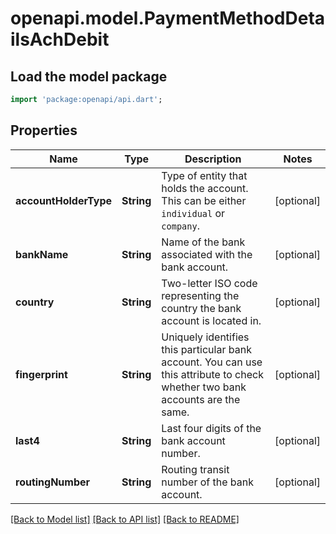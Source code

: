 # openapi.model.PaymentMethodDetailsAchDebit

## Load the model package
```dart
import 'package:openapi/api.dart';
```

## Properties
Name | Type | Description | Notes
------------ | ------------- | ------------- | -------------
**accountHolderType** | **String** | Type of entity that holds the account. This can be either `individual` or `company`. | [optional] 
**bankName** | **String** | Name of the bank associated with the bank account. | [optional] 
**country** | **String** | Two-letter ISO code representing the country the bank account is located in. | [optional] 
**fingerprint** | **String** | Uniquely identifies this particular bank account. You can use this attribute to check whether two bank accounts are the same. | [optional] 
**last4** | **String** | Last four digits of the bank account number. | [optional] 
**routingNumber** | **String** | Routing transit number of the bank account. | [optional] 

[[Back to Model list]](../README.md#documentation-for-models) [[Back to API list]](../README.md#documentation-for-api-endpoints) [[Back to README]](../README.md)


